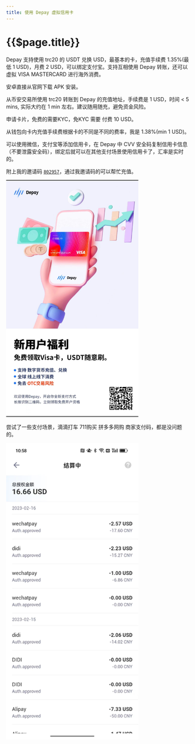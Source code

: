 ```yaml
---
title: 使用 Depay 虚拟信用卡
---
```


# {{$page.title}}

Depay 支持使用 trc20 的 USDT 兑换 USD，最基本的卡，充值手续费 1.35%(最低 1 USD)，月费 2 USD，可以绑定支付宝。支持互相使用 Depay 转账，还可以虚拟 VISA MASTERCARD 进行海外消费。

安卓直接从官网下载 APK 安装。

从币安交易所使用 trc20 转账到 Depay 的充值地址，手续费是 1 USD，时间 < 5 mins, 实际大约在 1 min 左右。建议随用随充，避免资金风险。

申请卡片，免费的需要KYC，免KYC 需要 付费 10 USD。

从钱包向卡内充值手续费根据卡的不同是不同的费率，我是 1.38%(min 1 USD)。

可以使用微信，支付宝等添加信用卡，在 Depay 中 CVV 安全码复制信用卡信息（不要泄露安全码），绑定后就可以在其他支付场景使用信用卡了，汇率是实时的。

附上我的邀请码 [`802957`](https://depay.depay.one/web-app/register-h5?invitCode=802957&lang=zh-cn)，通过我邀请码的可以帮忙充值。

<img src="./71676442158_.pic.jpg" width="360" />

尝试了一些支付场景，滴滴打车 711购买 拼多多网购 商家支付码，都是没问题的。

<img src="./91676516314_.pic.jpg" width="360" />
